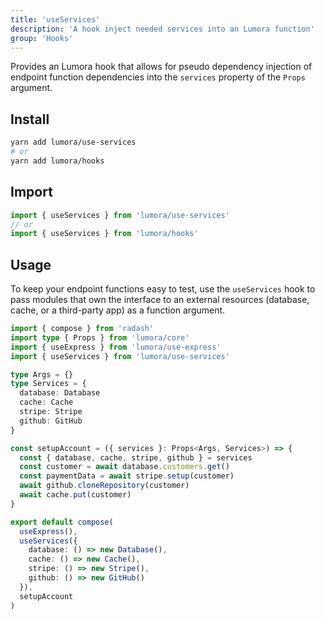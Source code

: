 ```yaml
---
title: 'useServices'
description: 'A hook inject needed services into an Lumora function'
group: 'Hooks'
---
```


Provides an Lumora hook that allows for pseudo dependency injection of endpoint function dependencies into the `services` property of the `Props` argument.

## Install

```sh
yarn add lumora/use-services
# or
yarn add lumora/hooks
```

## Import

```ts
import { useServices } from 'lumora/use-services'
// or
import { useServices } from 'lumora/hooks'
```

## Usage

To keep your endpoint functions easy to test, use the `useServices` hook to pass modules that own the interface to an external resources (database, cache, or a third-party app) as a function argument.

```ts
import { compose } from 'radash'
import type { Props } from 'lumora/core'
import { useExpress } from 'lumora/use-express'
import { useServices } from 'lumora/use-services'

type Args = {}
type Services = {
  database: Database
  cache: Cache
  stripe: Stripe
  github: GitHub
}

const setupAccount = ({ services }: Props<Args, Services>) => {
  const { database, cache, stripe, github } = services
  const customer = await database.customers.get()
  const paymentData = await stripe.setup(customer)
  await github.cloneRepository(customer)
  await cache.put(customer)
}

export default compose(
  useExpress(),
  useServices({
    database: () => new Database(),
    cache: () => new Cache(),
    stripe: () => new Stripe(),
    github: () => new GitHub()
  }),
  setupAccount
)
```
